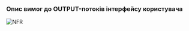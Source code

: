### Опис вимог до OUTPUT-потоків інтерфейсу користувача
![NFR](https://github.com/oleksandrblazhko/ai-215-berdnik/assets/101939352/dc40617d-5144-4385-9c54-4e5cf76a09f8)
